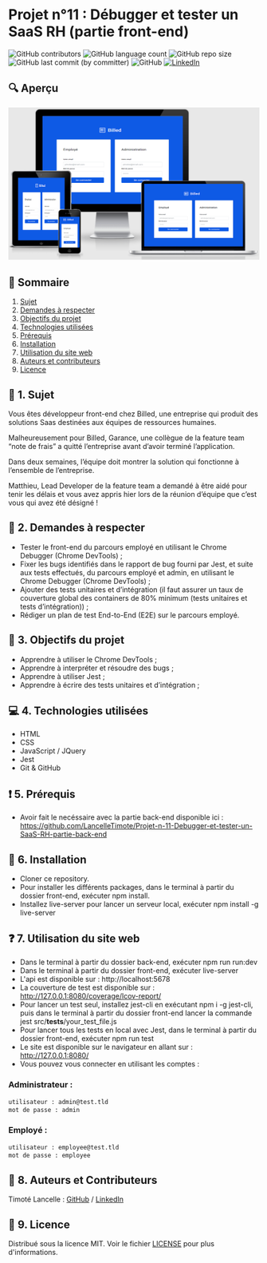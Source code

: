 # Projet n°11 : Débugger et tester un SaaS RH (partie front-end)

![GitHub contributors](https://img.shields.io/github/contributors/LancelleTimote/Projet-n-11-Debugger-et-tester-un-SaaS-RH-partie-front-end?style=flat-square&color=green)
![GitHub language count](https://img.shields.io/github/languages/count/LancelleTimote/Projet-n-11-Debugger-et-tester-un-SaaS-RH-partie-front-end?style=flat-square)
![GitHub repo size](https://img.shields.io/github/repo-size/LancelleTimote/Projet-n-11-Debugger-et-tester-un-SaaS-RH-partie-front-end?style=flat-square)
![GitHub last commit (by committer)](https://img.shields.io/github/last-commit/LancelleTimote/Projet-n-11-Debugger-et-tester-un-SaaS-RH-partie-front-end?style=flat-square)
![GitHub](https://img.shields.io/github/license/LancelleTimote/Projet-n-11-Debugger-et-tester-un-SaaS-RH-partie-front-end?style=flat-square)
[![LinkedIn](https://img.shields.io/badge/LinkedIn-0077B5?style=for-the-badge&logo=linkedin&logoColor=white)](https://www.linkedin.com/in/timote-lancelle-devweb/)

## :mag: Aperçu

![Aperçu du site web](visuel_projet/visuel_projet.png)

## :bookmark_tabs: Sommaire
<ol>
    <li><a href="#sujet">Sujet</a></li>
    <li><a href="#demandes_respecter">Demandes à respecter</a></li>
    <li><a href="#objectifs_projet">Objectifs du projet</a></li>
    <li><a href="#technologies_utilisees">Technologies utilisées</a></li>
    <li><a href="#prerequis">Prérequis</a></li>
    <li><a href="#installation">Installation</a></li>
    <li><a href="#utilisation_siteweb">Utilisation du site web</a></li>
    <li><a href="#auteurs_contributeurs">Auteurs et contributeurs</a></li>
    <li><a href="#licence">Licence</a></li>
</ol>

## :page_facing_up: 1. Sujet <a name = "sujet"></a>

Vous êtes développeur front-end chez Billed, une entreprise qui produit des solutions Saas destinées aux équipes de ressources humaines.

Malheureusement pour Billed, Garance, une collègue de la feature team “note de frais” a quitté l’entreprise avant d’avoir terminé l’application.

Dans deux semaines, l’équipe doit montrer la solution qui fonctionne à l’ensemble de l’entreprise.

Matthieu, Lead Developer de la feature team a demandé à être aidé pour tenir les délais et vous avez appris hier lors de la réunion d’équipe que c’est vous qui avez été désigné !

## :memo: 2. Demandes à respecter <a name = "demandes_respecter"></a>

* Tester le front-end du parcours employé en utilisant le Chrome Debugger (Chrome DevTools) ;
* Fixer les bugs identifiés dans le rapport de bug fourni par Jest, et suite aux tests effectués, du parcours employé et admin, en utilisant le Chrome Debugger (Chrome DevTools) ;
* Ajouter des tests unitaires et d’intégration (il faut assurer un taux de couverture global des containers de 80% minimum (tests unitaires et tests d’intégration)) ;
* Rédiger un plan de test End-to-End (E2E) sur le parcours employé.

## :checkered_flag: 3. Objectifs du projet <a name = "objectifs_projet"></a>

* Apprendre à utiliser le Chrome DevTools ;
* Apprendre à interpréter et résoudre des bugs ;
* Apprendre à utiliser Jest ;
* Apprendre à écrire des tests unitaires et d’intégration ;

## :computer: 4. Technologies utilisées <a name = "technologies_utilisees"></a>

* HTML
* CSS
* JavaScript / JQuery
* Jest
* Git & GitHub

## :exclamation: 5. Prérequis <a name = "prerequis"></a>

* Avoir fait le necéssaire avec la partie back-end disponible ici : https://github.com/LancelleTimote/Projet-n-11-Debugger-et-tester-un-SaaS-RH-partie-back-end

## :wrench: 6. Installation <a name = "installation"></a>

* Cloner ce repository.
* Pour installer les différents packages, dans le terminal à partir du dossier front-end, exécuter npm install.
* Installez live-server pour lancer un serveur local, exécuter npm install -g live-server

## :question: 7. Utilisation du site web <a name = "utilisation_siteweb"></a>

* Dans le terminal à partir du dossier back-end, exécuter npm run run:dev
* Dans le terminal à partir du dossier front-end, exécuter live-server
* L'api est disponible sur : http://localhost:5678
* La couverture de test est disponible sur : http://127.0.0.1:8080/coverage/lcov-report/
* Pour lancer un test seul, installez jest-cli en exécutant npm i -g jest-cli, puis dans le terminal à partir du dossier front-end lancer la commande jest src/__tests__/your_test_file.js
* Pour lancer tous les tests en local avec Jest, dans le terminal à partir du dossier front-end, exécuter npm run test
* Le site est disponible sur le navigateur en allant sur : http://127.0.0.1:8080/
* Vous pouvez vous connecter en utilisant les comptes :

### Administrateur :
```
utilisateur : admin@test.tld
mot de passe : admin
```
### Employé :
```
utilisateur : employee@test.tld
mot de passe : employee
```

## :beers: 8. Auteurs et Contributeurs <a name = "auteurs_contributeurs"></a>

Timoté Lancelle : [GitHub](https://github.com/LancelleTimote) / [LinkedIn](https://www.linkedin.com/in/timote-lancelle-devweb/)

## :page_with_curl: 9. Licence <a name = "licence"></a>

Distribué sous la licence MIT. Voir le fichier [LICENSE](LICENSE) pour plus d'informations.